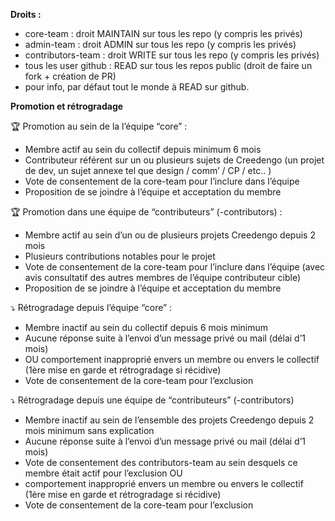 **Droits :**

* core-team : droit MAINTAIN sur tous les repo (y compris les privés)
* admin-team : droit ADMIN  sur tous les repo (y compris les privés)
* contributors-team : droit WRITE sur tous les repo (y compris les privés)
* tous les user github : READ sur tous les repos public (droit de faire un fork + création de PR)
* pour info, par défaut tout le monde à READ sur github.

**Promotion et rétrogradage**

:trophy: Promotion au sein de la l’équipe “core” :
* Membre actif au sein du collectif depuis minimum 6 mois
* Contributeur référent sur un ou plusieurs sujets de Creedengo (un projet de dev, un sujet annexe tel que design / comm’ / CP / etc.. )
* Vote de consentement de la core-team pour l’inclure dans l’équipe
* Proposition de se joindre à l’équipe et acceptation du membre

:trophy: Promotion dans une équipe de “contributeurs” (<project>-contributors) :
* Membre actif au sein d’un ou de plusieurs projets Creedengo depuis 2 mois
* Plusieurs contributions notables pour le projet
* Vote de consentement de la core-team pour l’inclure dans l’équipe (avec avis consultatif des autres membres de l’équipe contributeur cible)
* Proposition de se joindre à l’équipe et acceptation du membre

:arrow_heading_down: Rétrogradage depuis l’équipe “core” :
* Membre inactif au sein du collectif depuis 6 mois minimum
* Aucune réponse suite à l’envoi d’un message privé ou mail (délai d’1 mois)
* OU comportement inapproprié envers un membre ou envers le collectif (1ère mise en garde et rétrogradage si récidive)
* Vote de consentement de la core-team pour l’exclusion

:arrow_heading_down: Rétrogradage depuis une équipe de “contributeurs” (<project>-contributors)
* Membre inactif au sein de l’ensemble des projets Creedengo depuis 2 mois minimum sans explication
* Aucune réponse suite à l’envoi d’un message privé ou mail (délai d’1 mois)
* Vote de consentement des contributors-team au sein desquels ce membre était actif pour l’exclusion
OU
* comportement inapproprié envers un membre ou envers le collectif (1ère mise en garde et rétrogradage si récidive)
* Vote de consentement de la core-team pour l’exclusion